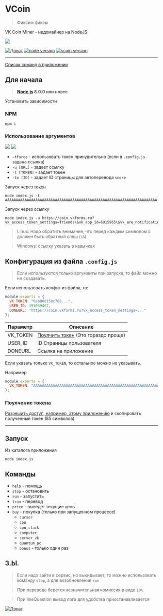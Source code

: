 # VCoin
> Фиксим фиксы

VK Coin Miner - недомайнер на NodeJS


![](https://pp.userapi.com/c852132/v852132090/f0416/lmQeM-pCAz0.jpg)


[![Донат](https://img.shields.io/badge/Донат-Qiwi-orange.svg)](https://qiwi.me/xtcry)
[![node version](https://img.shields.io/badge/node->%3D8.0-blue.svg?style=flat-square)](https://nodejs.org/)
[![vcoin version](https://img.shields.io/badge/VCoin-1.2.3-purple.svg?style=flat-square)](https://github.com/xTCry/VCoin/)

***

[Список команд в приложении](#команды)

## Для начала
> **[Node.js](https://nodejs.org/) 8.0.0 или новее**

Установить зависимости
### NPM
```shell
npm i
```

### Использование аргументов

![](https://pp.userapi.com/c847020/v847020485/1d72be/ktfWqwnMjEY.jpg)
![](https://pp.userapi.com/c847020/v847020485/1d72a7/Fxp2lGDPpLI.jpg)

* `-tforce` - использовать токен принудительно (если в `.config.js` задана ссылка)
* `-u [URL]`        - задает ссылку
* `-t [TOKEN]`      - задает токен
* `-to [ID]`      - задает ID страницы для автоперевода `score`

Запуск через [токен](#поулчение-токена)
```shell
node index.js -t AAAAAAAAAAAAAAAAAAAAAAAAAAAAAAAAAAAAAAAAAAAAAAAAAAAAAAAAAAAAAAAAAAAAAA
```

Запуск через ссылку
```shell
node index.js -u https://coin.vkforms.ru?vk_access_token_settings=friends\&vk_app_id=6915965\&vk_are_notifications_enabled=0...
```
> Linux: Надо обратить внимание, что перед каждым символом `&` должен быть обратный слеш (`\&`)

> Windows: ссылку указать в кавычках 


## Конфигурация из файла `.config.js`

> Если используются только аргументы при запуске, то файл можно не создавать.


Если использовать конфиг из файла, то:
```js
module.exports = {
  VK_TOKEN: "0ab806158c788...",
  USER_ID: 191039467,
  DONEURL: "https://coin.vkforms.ru?vk_access_token_settings=..."
};
```

| Параметр | Описание                                                |
|----------|---------------------------------------------------------|
| VK_TOKEN | [Поулчить токен](#поулчение-токена) (Это гораздо проще) |
| USER_ID  | ID Страницы пользователя                                |
| DONEURL  | Ссылка на приложение                                    |

Если указать только ```VK_TOKEN```, то остальное можно не указывать.

Например
```js
module.exports = {
  VK_TOKEN: "AAAAAAAAAAAAAAAAAAAAAAAAAAAAAAAAAAAAAAAAAAAAAAAAAAAAAAAAAAAAAAAAAAAAAA",
};
```

### Поулчение токена

[Разрешить доступ, например, этому приложению](https://vk.cc/9eSo1E) и скопировать полученный токен (85 символов) 

***

## Запуск

Из каталога приложения
```shell
node index.js
```


## Команды

- `help` - помощь 
- `stop` - остановить 
- `run` - запустить 
- `tran` - перевод 
- `price` - выведет текущие цены 
- `buy` - покупка (только при запущенном процессе) 
  - `cursor`
  - `cpu`
  - `cpu_stack`
  - `computer`
  - `server_vk`
  - `quantum_pc`
  - `bonus` - только один раз


## З.Ы.
> Если надо зайти в сервис, но выкидывает, то можно использовать команду `stop`, а для возобновления `run`

> При переводе берется незначительная комиссия в виде `10%`

> При lineQuestion вывод лога для удобства приостанавливается


[![Донат](https://img.shields.io/badge/Донат-Qiwi-orange.svg)](https://qiwi.me/xtcry)

